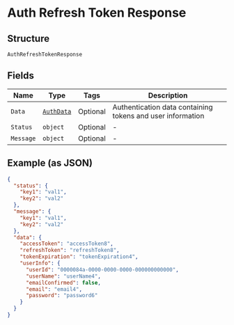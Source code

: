 
# Auth Refresh Token Response

## Structure

`AuthRefreshTokenResponse`

## Fields

| Name | Type | Tags | Description |
|  --- | --- | --- | --- |
| `Data` | [`AuthData`](../../doc/models/auth-data.md) | Optional | Authentication data containing tokens and user information |
| `Status` | `object` | Optional | - |
| `Message` | `object` | Optional | - |

## Example (as JSON)

```json
{
  "status": {
    "key1": "val1",
    "key2": "val2"
  },
  "message": {
    "key1": "val1",
    "key2": "val2"
  },
  "data": {
    "accessToken": "accessToken8",
    "refreshToken": "refreshToken8",
    "tokenExpiration": "tokenExpiration4",
    "userInfo": {
      "userId": "0000084a-0000-0000-0000-000000000000",
      "userName": "userName4",
      "emailConfirmed": false,
      "email": "email4",
      "password": "password6"
    }
  }
}
```

